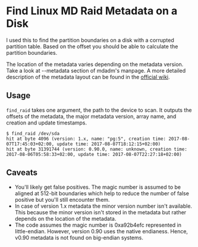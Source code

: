 # Find Linux MD Raid Metadata on a Disk

I used this to find the partition boundaries on a disk with a corrupted partition table.
Based on the offset you should be able to calculate the partition boundaries.

The location of the metadata varies depending on the metadata version. Take a look at
--metadata section of mdadm's manpage. A more detailed description of the metadata layout
can be found in the [official wiki](https://raid.wiki.kernel.org/index.php/RAID_superblock_formats).

## Usage

`find_raid` takes one argument, the path to the device to scan. It outputs the offsets of
the metadata, the major metadata version, array name, and creation and update timestamps.

```
$ find_raid /dev/sda
hit at byte 4096 (version: 1.x, name: "pg:5", creation time: 2017-08-07T17:45:03+02:00, update time: 2017-08-07T18:12:15+02:00)
hit at byte 31391744 (version: 0.90.0, name: unknown, creation time: 2017-08-06T05:58:33+02:00, update time: 2017-08-07T22:27:18+02:00)
```

## Caveats

* You'll likely get false positives. The magic number is assumed to be aligned at
  512-bit boundaries which help to reduce the number of false positive but you'll still
  encounter them.
* In case of version 1.x metadata the minor version number isn't available. This because the minor version isn't stored
  in the metadata but rather depends on the location of the metadata.
* The code assumes the magic number is 0xa92b4efc represented in little-endian. However, version 0.90 uses the native
  endianess. Hence, v0.90 metadata is not found on big-endian systems.
